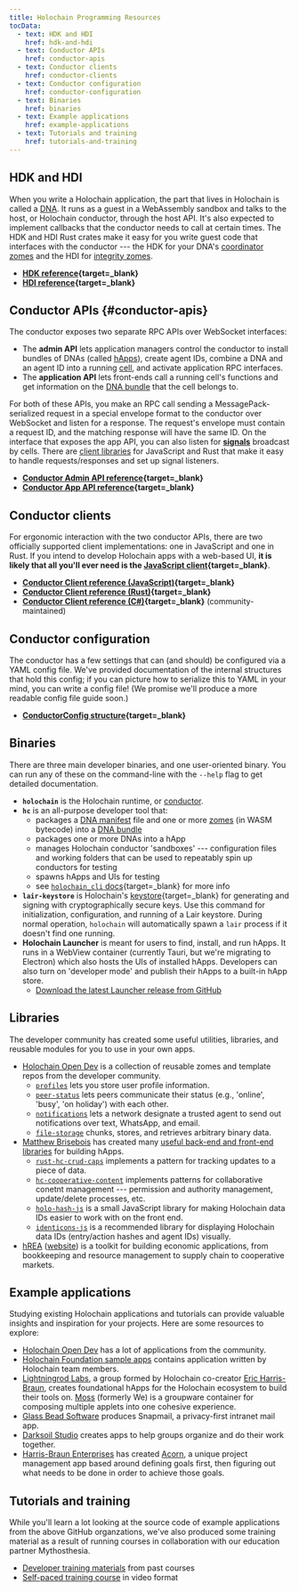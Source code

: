 ```yaml
---
title: Holochain Programming Resources
tocData:
  - text: HDK and HDI
    href: hdk-and-hdi
  - text: Conductor APIs
    href: conductor-apis
  - text: Conductor clients
    href: conductor-clients
  - text: Conductor configuration
    href: conductor-configuration
  - text: Binaries
    href: binaries
  - text: Example applications
    href: example-applications
  - text: Tutorials and training
    href: tutorials-and-training
---
```


## HDK and HDI

When you write a Holochain application, the part that lives in Holochain is called a [DNA](/concepts/2_application_architecture/#layers-of-the-application-stack). It runs as a guest in a WebAssembly sandbox and talks to the host, or Holochain conductor, through the host API. It's also expected to implement callbacks that the conductor needs to call at certain times. The HDK and HDI Rust crates make it easy for you write guest code that interfaces with the conductor --- the HDK for your DNA's [coordinator zomes](/resources/glossary/#coordinator-zome) and the HDI for [integrity zomes](/resources/glossary/#integrity-zome).

* **[HDK reference](https://docs.rs/hdk){target=_blank}**
* **[HDI reference](https://docs.rs/hdi){target=_blank}**

## Conductor APIs {#conductor-apis}

The conductor exposes two separate RPC APIs over WebSocket interfaces:

* The **admin API** lets application managers control the conductor to install bundles of DNAs (called [hApps](/resources/glossary/#holochain-application-h-app)), create agent IDs, combine a DNA and an agent ID into a running [cell](/resources/glossary/#cell), and activate application RPC interfaces.
* The **application API** lets front-ends call a running cell's functions and get information on the [DNA bundle](/resources/glossary/#dna-bundle) that the cell belongs to.

For both of these APIs, you make an RPC call sending a MessagePack-serialized request in a special envelope format to the conductor over WebSocket and listen for a response. The request's envelope must contain a request ID, and the matching response will have the same ID. On the interface that exposes the app API, you can also listen for [**signals**](/resources/glossary/#signal) broadcast by cells. There are [client libraries](#conductor-clients) for JavaScript and Rust that make it easy to handle requests/responses and set up signal listeners.

* **[Conductor Admin API reference](https://docs.rs/holochain_conductor_api/latest/holochain_conductor_api/enum.AdminRequest.html){target=_blank}**
* **[Conductor App API reference](https://docs.rs/holochain_conductor_api/latest/holochain_conductor_api/enum.AppRequest.html){target=_blank}**

## Conductor clients

For ergonomic interaction with the two conductor APIs, there are two officially supported client implementations: one in JavaScript and one in Rust. If you intend to develop Holochain apps with a web-based UI, **it is likely that all you'll ever need is the [JavaScript client](https://www.npmjs.com/package/@holochain/client){target=_blank}**.

* **[Conductor Client reference (JavaScript)](https://github.com/holochain/holochain-client-js){target=_blank}**
* **[Conductor Client reference (Rust)](https://docs.rs/holochain_client/latest/holochain_client/){target=_blank}**
* **[Conductor Client reference (C#)](https://github.com/holochain-open-dev/holochain-client-csharp){target=_blank}** (community-maintained)

## Conductor configuration

The conductor has a few settings that can (and should) be configured via a YAML config file. We've provided documentation of the internal structures that hold this config; if you can picture how to serialize this to YAML in your mind, you can write a config file! (We promise we'll produce a more readable config file guide soon.)

* **[ConductorConfig structure](https://docs.rs/holochain_conductor_api/latest/holochain_conductor_api/config/conductor/struct.ConductorConfig.html){target=_blank}**

## Binaries

There are three main developer binaries, and one user-oriented binary. You can run any of these on the command-line with the `--help` flag to get detailed documentation.

* **`holochain`** is the Holochain runtime, or [conductor](/resources/glossary/#conductor).
* **`hc`** is an all-purpose developer tool that:
    * packages a [DNA manifest](/resources/glossary/#dna-manifest) file and one or more [zomes](/resources/glossary/#zome) (in WASM bytecode) into a [DNA bundle](/resources/glossary/#dna-bundle)
    * packages one or more DNAs into a hApp
    * manages Holochain conductor 'sandboxes' --- configuration files and working folders that can be used to repeatably spin up conductors for testing
    * spawns hApps and UIs for testing
    * see [`holochain_cli` docs](https://docs.rs/holochain_cli/latest/holochain_cli){target=_blank} for more info
* **`lair-keystore`** is Holochain's [keystore](https://github.com/holochain/lair){target=_blank} for generating and signing with cryptographically secure keys. Use this command for initialization, configuration, and running of a Lair keystore. During normal operation, `holochain` will automatically spawn a `lair` process if it doesn't find one running.
* **Holochain Launcher** is meant for users to find, install, and run hApps. It runs in a WebView container (currently Tauri, but we're migrating to Electron) which also hosts the UIs of installed hApps. Developers can also turn on 'developer mode' and publish their hApps to a built-in hApp store.
    * [Download the latest Launcher release from GitHub](https://github.com/holochain/launcher/releases)

## Libraries

The developer community has created some useful utilities, libraries, and reusable modules for you to use in your own apps.

* [Holochain Open Dev](https://github.com/holochain-open-dev/) is a collection of reusable zomes and template repos from the developer community.
    * [`profiles`](https://github.com/holochain-open-dev/profiles) lets you store user profile information.
    * [`peer-status`](https://github.com/holochain-open-dev/peer-status) lets peers communicate their status (e.g., 'online', 'busy', 'on holiday') with each other.
    * [`notifications`](https://github.com/holochain-open-dev/notifications) lets a network designate a trusted agent to send out notifications over text, WhatsApp, and email.
    * [`file-storage`](https://github.com/holochain-open-dev/file-storage) chunks, stores, and retrieves arbitrary binary data.
* [Matthew Brisebois](https://github.com/mjbrisebois) has created many [useful back-end and front-end libraries](https://github.com/spartan-holochain-counsel) for building hApps.
    * [`rust-hc-crud-caps`](https://github.com/spartan-holochain-counsel/rust-hc-crud-caps) implements a pattern for tracking updates to a piece of data.
    * [`hc-cooperative-content`](https://github.com/mjbrisebois/hc-cooperative-content) implements patterns for collaborative conetnt management --- permission and authority management, update/delete processes, etc.
    * [`holo-hash-js`](https://github.com/spartan-holochain-counsel/holo-hash-js) is a small JavaScript library for making Holochain data IDs easier to work with on the front end.
    * [`identicons-js`](https://github.com/mjbrisebois/identicons-js) is a recommended library for displaying Holochain data IDs (entry/action hashes and agent IDs) visually.
* [hREA](https://github.com/h-rea) ([website](https://hrea.io/)) is a toolkit for building economic applications, from bookkeeping and resource management to supply chain to cooperative markets.

## Example applications

Studying existing Holochain applications and tutorials can provide valuable insights and inspiration for your projects. Here are some resources to explore:

* [Holochain Open Dev](https://github.com/holochain-open-dev) has a lot of applications from the community.
* [Holochain Foundation sample apps](https://github.com/holochain-apps) contains application written by Holochain team members.
* [Lightningrod Labs](https://github.com/lightningrodlabs/), a group formed by Holochain co-creator [Eric Harris-Braun](https://github.com/zippy), creates foundational hApps for the Holochain ecosystem to build their tools on. [Moss](https://github.com/lightningrodlabs/we) (formerly We) is a groupware container for composing multiple applets into one cohesive experience.
* [Glass Bead Software](https://github.com/glassbeadsoftware/) produces Snapmail, a privacy-first intranet mail app.
* [Darksoil Studio](https://github.com/darksoil-studio/) creates apps to help groups organize and do their work together.
* [Harris-Braun Enterprises](https://github.com/h-be) has created [Acorn](https://acorn.software/), a unique project management app based around defining goals first, then figuring out what needs to be done in order to achieve those goals.

## Tutorials and training

While you'll learn a lot looking at the source code of example applications from the above GitHub organzations, we've also produced some training material as a result of running courses in collaboration with our education partner Mythosthesia.

* [Developer training materials](https://github.com/holochain-immersive) from past courses
* [Self-paced training course](https://resources.holochain.org/self-paced-training-signup/) in video format
